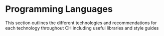 # Programming Languages

This section outlines the different technologies and recommendations for each technology throughout CH including useful libraries and style guides